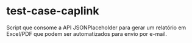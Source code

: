 # test-case-caplink
Script que consome a API JSONPlaceholder para gerar um relatório em Excel/PDF que podem ser automatizados para envio por e-mail.
